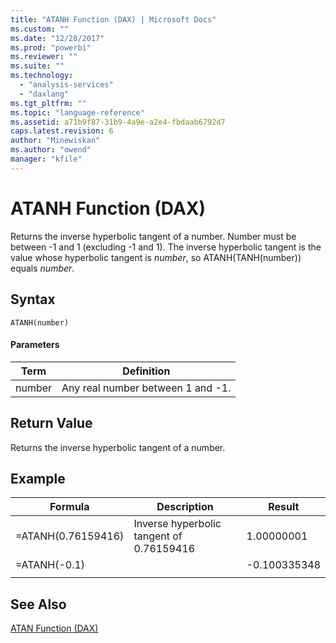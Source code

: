 ```yaml
---
title: "ATANH Function (DAX) | Microsoft Docs"
ms.custom: ""
ms.date: "12/28/2017"
ms.prod: "powerbi"
ms.reviewer: ""
ms.suite: ""
ms.technology: 
  - "analysis-services"
  - "daxlang"
ms.tgt_pltfrm: ""
ms.topic: "language-reference"
ms.assetid: a71b9f87-31b9-4a9e-a2e4-fbdaab6792d7
caps.latest.revision: 6
author: "Minewiskan"
ms.author: "owend"
manager: "kfile"
---
```

# ATANH Function (DAX)
Returns the inverse hyperbolic tangent of a number. Number must be between -1 and 1 (excluding -1 and 1). The inverse hyperbolic tangent is the value whose hyperbolic tangent is *number*, so ATANH(TANH(number)) equals *number*.  
  
## Syntax  
  
```  
ATANH(number)  
```  
  
#### Parameters  
  
|Term|Definition|  
|--------|--------------|  
|number|Any real number between 1 and -1.|  
  
## Return Value  
Returns the inverse hyperbolic tangent of a number.  
  
## Example  
  
|Formula|Description|Result|  
|-----------|---------------|----------|  
|=ATANH(0.76159416)|Inverse hyperbolic tangent of 0.76159416|1.00000001|  
|=ATANH(-0.1)||-0.100335348|  
||||  
  
## See Also  
[ATAN Function &#40;DAX&#41;](atan-function-dax.md)  
  
